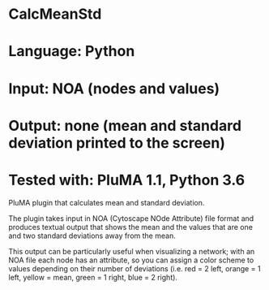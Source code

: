 # CalcMeanStd
# Language: Python
# Input: NOA (nodes and values)
# Output: none (mean and standard deviation printed to the screen)
# Tested with: PluMA 1.1, Python 3.6

PluMA plugin that calculates mean and standard deviation.

The plugin takes input in NOA (Cytoscape NOde Attribute) file format and produces textual output
that shows the mean and the values that are one and two standard deviations away from the mean.

This output can be particularly useful when visualizing a network; with an NOA file each node
has an attribute, so you can assign a color scheme to values depending on their number of deviations
(i.e. red = 2 left, orange = 1 left, yellow = mean, green = 1 right, blue = 2 right).
